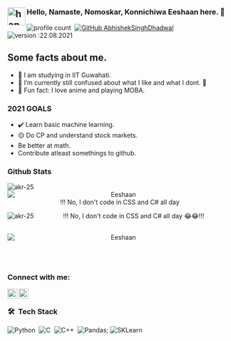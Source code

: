 ## <img alt="handwavegif" src="https://user-images.githubusercontent.com/39513876/112366216-8cfe7400-8cfe-11eb-8116-7d3dbae20e97.gif" width='40' align="left"/> 
### Hello, Namaste, Nomoskar, Konnichiwa Eeshaan here. 👋

![profile count](https://shields-io-visitor-counter.herokuapp.com/badge?page=akr-25.akr-25&label=Profile%20Views&labelColor=555555&logo=GitHub&logoColor=FFFFFF&color=1D70B8&style=for-the-badge)&nbsp; [![GitHub AbhishekSinghDhadwal](https://img.shields.io/github/followers/akr-25?label=follow&style=for-the-badge)](https://github.com/akr-25)&nbsp; ![version :22.08.2021](https://img.shields.io/badge/version-22.08.2021-informational?style=for-the-badge) &nbsp;


## Some facts about me.

- 🔭 I am studying in IIT Guwahati. 
- 🌱 I’m currently still confused about what I like and what I dont. 🤣
- 👯 Fun fact: I love anime and playing MOBA.  

### 2021 GOALS
- :heavy_check_mark: Learn basic machine learning.
- :yellow_circle: Do CP and understand stock markets. 
- Be better at math. 
- Contribute atleast somethings to github. 

### Github Stats
<p align="center"><img align="left" src="https://github-readme-stats.vercel.app/api/top-langs?username=Z1R0-byte&show_icons=true&locale=en" alt="akr-25" /></p>
<p align="center">&nbsp;<img style="display:flex; align-items:center" src="https://github-readme-stats.vercel.app/api?username=Z1R0-byte&show_icons=true&locale=en" alt="Eeshaan" />!!! No, I don't code in CSS and C# all day</p>
<p align="center">!!! No, I don't code in CSS and C# all day 😂😂!!!<img align="left" src="https://github-readme-stats.vercel.app/api/top-langs?username=akr-25&show_icons=true&locale=en" alt="akr-25" /></p>
<p align="center">&nbsp;<img style="display:flex; align-items:center" src="https://github-readme-stats.vercel.app/api?username=Z1R0-byte&show_icons=true&locale=en" alt="Eeshaan" /></p>
<br>   
<br>  

### Connect with me:

[<img align="left" alt="codeSTACKr | LinkedIn" width="22px" src="https://cdn.jsdelivr.net/npm/simple-icons@v3/icons/linkedin.svg" />][linkedin]
[<img align="left" alt="codeSTACKr | Instagram" width="22px" src="https://cdn.jsdelivr.net/npm/simple-icons@v3/icons/instagram.svg" />][instagram]

<br />

### 🛠 &nbsp;Tech Stack

![Python](https://img.shields.io/badge/-Python-05122A?style=flat&logo=python)&nbsp; 
![C](https://img.shields.io/badge/-C-05122A?style=flat&logo=C&logoColor=A8B9CC)&nbsp; 
![C++](https://img.shields.io/badge/-C++-05122A?style=flat&logo=C%2B%2B&logoColor=00599C)&nbsp;
![Pandas](https://img.shields.io/badge/Pandas-2C2D72?style=for-the-badge&logo=pandas&logoColor=white);
![SKLearn](https://img.shields.io/badge/scikit_learn-F7931E?style=for-the-badge&logo=scikit-learn&logoColor=white)

<br />
<br />

[instagram]: https://instagram.com/_eeshaan_
[linkedin]: https://linkedin.com/in/ed019
